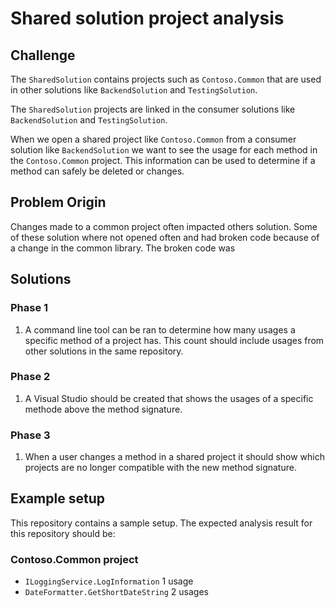 # Shared solution project analysis

## Challenge
The `SharedSolution` contains projects such as `Contoso.Common` that are used in other solutions like `BackendSolution` and `TestingSolution`.

The `SharedSolution` projects are linked in the consumer solutions like `BackendSolution` and `TestingSolution`.

When we open a shared project like `Contoso.Common` from a consumer solution like `BackendSolution` we want to see the usage for each method in the `Contoso.Common` project. This information can be used to determine if a method can safely be deleted or changes.

## Problem Origin
Changes made to a common project often impacted others solution. Some of these solution where not opened often and had broken code because of a change in the common library. The broken code was 

## Solutions
### Phase 1
1. A command line tool can be ran to determine how many usages a specific method of a project has. This count should include usages from other solutions in the same repository.

### Phase 2
1. A Visual Studio should be created that shows the usages of a specific methode above the method signature.

### Phase 3
1. When a user changes a method in a shared project it should show which projects are no longer compatible with the new method signature.


## Example setup
This repository contains a sample setup. The expected analysis result for this repository should be:

### Contoso.Common project
- `ILoggingService.LogInformation` 1 usage
- `DateFormatter.GetShortDateString` 2 usages
